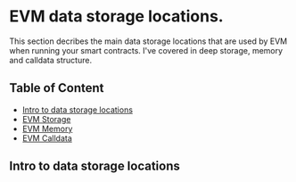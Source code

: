 # EVM data storage locations.
This section decribes the main data storage locations that are used by EVM when running your smart contracts. I've covered in deep storage, memory and calldata structure.
## Table of Content 
* [Intro to data storage locations](#intro-to-data-storage-locations)
* [EVM Storage](#evm-storage)
* [EVM Memory](#evm-memory)
* [EVM Calldata](#evm-calldata)
## Intro to data storage locations
